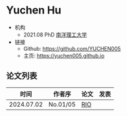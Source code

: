 # Yuchen Hu

- 机构
  - 2021.08 PhD [南洋理工大学](../Institutions/SGP-NTU_新加坡南洋理工大学.md) 
- 链接
  - Github: https://github.com/YUCHEN005
  - 主页: https://yuchen005.github.io

## 论文列表

| 时间 | 作者序 | 论文 | 发表 |
|:-:|:-:|---|---|
| 2024.07.02 | No.01/05 | [RIO](../Modules/RLHF/2024.07.02_RIO.md) |